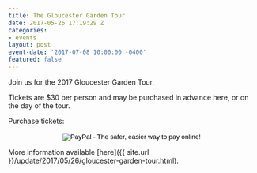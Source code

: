 ```yaml
---
title: The Gloucester Garden Tour
date: 2017-05-26 17:19:29 Z
categories:
- events
layout: post
event-date: '2017-07-08 10:00:00 -0400'
featured: false
---
```


Join us for the 2017 Gloucester Garden Tour.

Tickets are $30 per person and may be purchased in advance here, or on the day of the tour.

Purchase tickets:

<center>
<form action="https://www.paypal.com/cgi-bin/webscr" method="post" target="_top">
<input type="hidden" name="cmd" value="_s-xclick">
<input type="hidden" name="hosted_button_id" value="SRV4PVL5EUWYJ">
<input type="image" src="https://www.paypalobjects.com/en_US/i/btn/btn_buynowCC_LG.gif" border="0" name="submit" alt="PayPal - The safer, easier way to pay online!">
<img alt="" border="0" src="https://www.paypalobjects.com/en_US/i/scr/pixel.gif" width="1" height="1">
</form>
</center>


More information available [here]({{ site.url }}/update/2017/05/26/gloucester-garden-tour.html).

